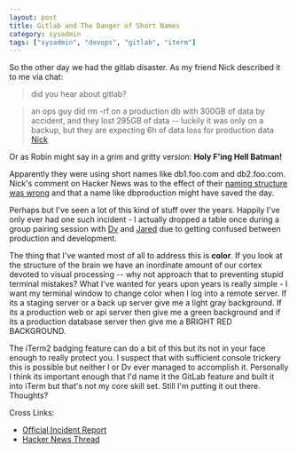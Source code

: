 ```yaml
---
layout: post
title: Gitlab and The Danger of Short Names
category: sysadmin
tags: ["sysadmin", "devops", "gitlab", "iterm"]
---
```

So the other day we had the gitlab disaster.  As my friend Nick described it to me via chat: 

> did you hear about gitlab?

> an ops guy did rm -rf on a production db with 300GB of data by accident, and they lost 295GB of data -- luckily it was only on a backup, but they are expecting 6h of data loss for production data [Nick](http://nickjanetakis.com)

Or as Robin might say in a grim and gritty version: **Holy F'ing Hell Batman!**  

Apparently they were using short names like db1.foo.com and db2.foo.com.  Nick's comment on Hacker News was to the effect of their [naming structure was wrong](https://news.ycombinator.com/item?id=13539876) and that a name like dbproduction might have saved the day.  

Perhaps but I've seen a lot of this kind of stuff over the years.  Happily I've only ever had one such incident - I actually dropped a table once during a group pairing session with [Dv](http://dasari.com) and [Jared](http://www.alloycode.com/) due to getting confused between production and development.

The thing that I've wanted most of all to address this is **color**.  If you look at the structure of the brain we have an inordinate amount of our cortex devoted to visual processing -- why not approach that to preventing stupid terminal mistakes?  What I've wanted for years upon years is really simple - I want my terminal window to change color when I log into a remote server.  If its a staging server or a back up server give me a light gray background.  If its a production web or api server then give me a green background and if its a production database server then give me a BRIGHT RED BACKGROUND.

The iTerm2 badging feature can do a bit of this but its not in your face enough to really protect you.  I suspect that with sufficient console trickery this is possible but neither I or Dv ever managed to accomplish it.  Personally I think its important enough that I'd name it the GitLab feature and built it into iTerm but that's not my core skill set.  Still I'm putting it out there.  Thoughts?

Cross Links:

* [Official Incident Report](https://docs.google.com/document/d/1GCK53YDcBWQveod9kfzW-VCxIABGiryG7_z_6jHdVik/pub)
* [Hacker News Thread](https://news.ycombinator.com/item?id=13537052)

